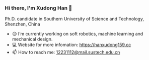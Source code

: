### Hi there, I'm Xudong Han 👋
Ph.D. candidate in Southern University of Science and Technology, Shenzhen, China

- 😉 I’m currently working on soft robotics, machine learning and mechanical design.
- 💻 Website for more infomation: https://hanxudong159.cc
- 📫 How to reach me: 12231112@mail.sustech.edu.cn
